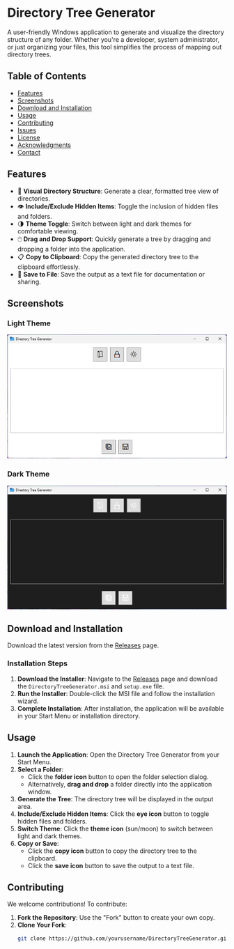 # Directory Tree Generator

A user-friendly Windows application to generate and visualize the directory structure of any folder. Whether you're a developer, system administrator, or just organizing your files, this tool simplifies the process of mapping out directory trees.


## Table of Contents

- [Features](#features)
- [Screenshots](#screenshots)
- [Download and Installation](#download-and-installation)
- [Usage](#usage)
- [Contributing](#contributing)
- [Issues](#issues)
- [License](#license)
- [Acknowledgments](#acknowledgments)
- [Contact](#contact)

## Features

- 📂 **Visual Directory Structure**: Generate a clear, formatted tree view of directories.
- 👁️ **Include/Exclude Hidden Items**: Toggle the inclusion of hidden files and folders.
- 🌗 **Theme Toggle**: Switch between light and dark themes for comfortable viewing.
- 🖱️ **Drag and Drop Support**: Quickly generate a tree by dragging and dropping a folder into the application.
- 📋 **Copy to Clipboard**: Copy the generated directory tree to the clipboard effortlessly.
- 💾 **Save to File**: Save the output as a text file for documentation or sharing.

## Screenshots


### Light Theme

![Light Theme Screenshot](screenshots/light-theme.png)

### Dark Theme

![Dark Theme Screenshot](screenshots/dark-theme.png)


## Download and Installation

Download the latest version from the [Releases](https://github.com/verneylmavt/DirectoryTreeGenerator/releases/tag/v1.0) page.

### Installation Steps

1. **Download the Installer**: Navigate to the [Releases](https://github.com/verneylmavt/DirectoryTreeGenerator/releases/tag/v1.0) page and download the `DirectoryTreeGenerator.msi` and `setup.exe` file.
2. **Run the Installer**: Double-click the MSI file and follow the installation wizard.
3. **Complete Installation**: After installation, the application will be available in your Start Menu or installation directory.

## Usage

1. **Launch the Application**: Open the Directory Tree Generator from your Start Menu.
2. **Select a Folder**:
   - Click the **folder icon** button to open the folder selection dialog.
   - Alternatively, **drag and drop** a folder directly into the application window.
3. **Generate the Tree**: The directory tree will be displayed in the output area.
4. **Include/Exclude Hidden Items**: Click the **eye icon** button to toggle hidden files and folders.
5. **Switch Theme**: Click the **theme icon** (sun/moon) to switch between light and dark themes.
6. **Copy or Save**:
   - Click the **copy icon** button to copy the directory tree to the clipboard.
   - Click the **save icon** button to save the output to a text file.

## Contributing

We welcome contributions! To contribute:

1. **Fork the Repository**: Use the "Fork" button to create your own copy.
2. **Clone Your Fork**:
   ```bash
   git clone https://github.com/yourusername/DirectoryTreeGenerator.git
